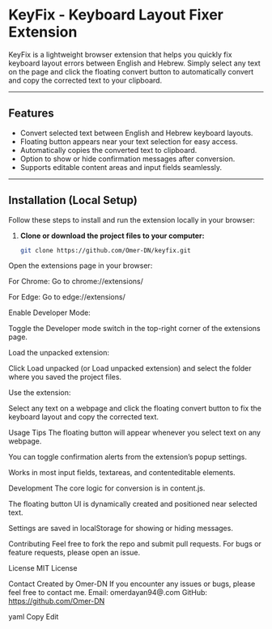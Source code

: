 # KeyFix - Keyboard Layout Fixer Extension

KeyFix is a lightweight browser extension that helps you quickly fix keyboard layout errors between English and Hebrew. Simply select any text on the page and click the floating convert button to automatically convert and copy the corrected text to your clipboard.

---

## Features

- Convert selected text between English and Hebrew keyboard layouts.
- Floating button appears near your text selection for easy access.
- Automatically copies the converted text to clipboard.
- Option to show or hide confirmation messages after conversion.
- Supports editable content areas and input fields seamlessly.

---

## Installation (Local Setup)

Follow these steps to install and run the extension locally in your browser:

1. **Clone or download the project files to your computer:**

   ```bash
   git clone https://github.com/Omer-DN/keyfix.git
Open the extensions page in your browser:

For Chrome:
Go to chrome://extensions/

For Edge:
Go to edge://extensions/

Enable Developer Mode:

Toggle the Developer mode switch in the top-right corner of the extensions page.

Load the unpacked extension:

Click Load unpacked (or Load unpacked extension) and select the folder where you saved the project files.

Use the extension:

Select any text on a webpage and click the floating convert button to fix the keyboard layout and copy the corrected text.

Usage Tips
The floating button will appear whenever you select text on any webpage.

You can toggle confirmation alerts from the extension’s popup settings.

Works in most input fields, textareas, and contenteditable elements.

Development
The core logic for conversion is in content.js.

The floating button UI is dynamically created and positioned near selected text.

Settings are saved in localStorage for showing or hiding messages.

Contributing
Feel free to fork the repo and submit pull requests.
For bugs or feature requests, please open an issue.

License
MIT License

Contact
Created by Omer-DN
If you encounter any issues or bugs, please feel free to contact me.
Email: omerdayan94@.com
GitHub: https://github.com/Omer-DN

yaml
Copy
Edit
